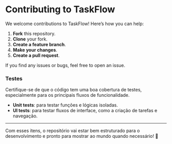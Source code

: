 # Contributing to TaskFlow

We welcome contributions to TaskFlow! Here’s how you can help:

1. **Fork** this repository.
2. **Clone** your fork.
3. **Create a feature branch**.
4. **Make your changes**.
5. **Create a pull request**.

If you find any issues or bugs, feel free to open an issue.

### **Testes**
Certifique-se de que o código tem uma boa cobertura de testes, especialmente para os principais fluxos de funcionalidade. 

- **Unit tests**: para testar funções e lógicas isoladas.
- **UI tests**: para testar fluxos de interface, como a criação de tarefas e navegação.

---

Com esses itens, o repositório vai estar bem estruturado para o desenvolvimento e pronto para mostrar ao mundo quando necessário! 🚀

